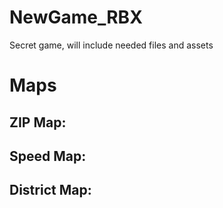 # NewGame_RBX
Secret game, will include needed files and assets

# Maps
## ZIP Map:

## Speed Map:

## District Map:
